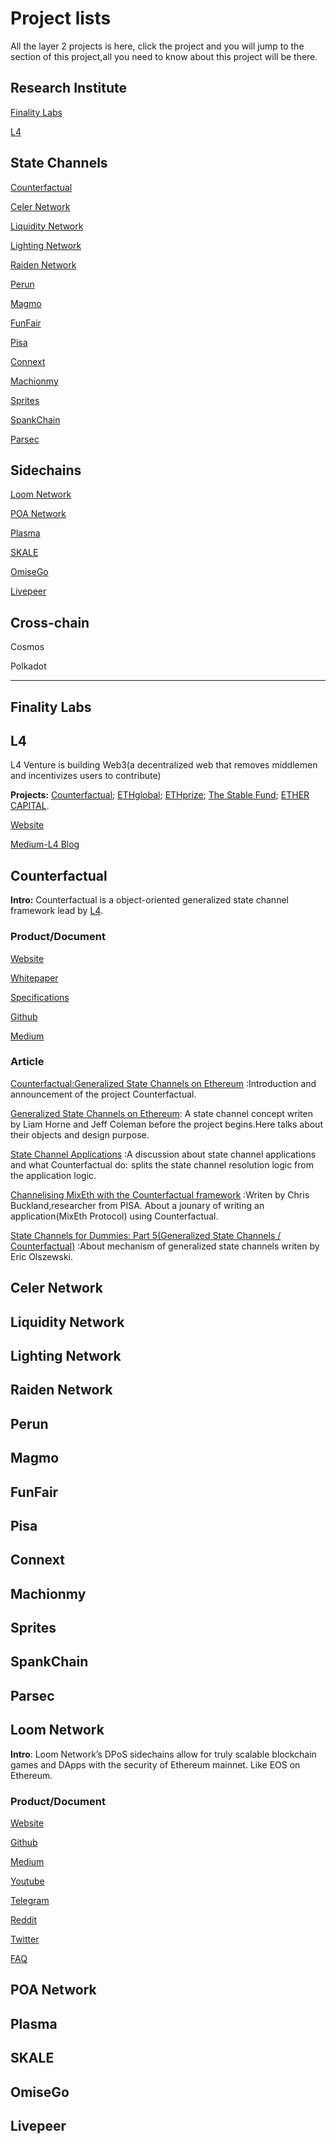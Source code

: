 # Project lists
All the layer 2 projects is here, click the project and you will jump to the section of this project,all you need to know about this project will be there.

## Research Institute
 [Finality Labs](https://github.com/Awesome-Layer-2/Project#finality-labs)
 
 [L4](https://github.com/Awesome-Layer-2/Project#l4)


## State Channels
 
 [Counterfactual](https://github.com/Awesome-Layer-2/Project#counterfactual)
 
 [Celer Network](https://github.com/Awesome-Layer-2/Project#celer-network)
 
 [Liquidity Network](https://github.com/Awesome-Layer-2/Project#liquidity-network)
 
 [Lighting Network](https://github.com/Awesome-Layer-2/Project#lighting-network)
 
 [Raiden Network](https://github.com/Awesome-Layer-2/Project#raiden-network)
 
 [Perun](https://github.com/Awesome-Layer-2/Project#perun)
 
 [Magmo](https://github.com/Awesome-Layer-2/Project#magmo)
 
 [FunFair](https://github.com/Awesome-Layer-2/Project#funfair)
 
 [Pisa](https://github.com/Awesome-Layer-2/Project#pisa)
 
 [Connext](https://github.com/Awesome-Layer-2/Project#connext)
 
 [Machionmy](https://github.com/Awesome-Layer-2/Project#machionmy)
 
 [Sprites](https://github.com/Awesome-Layer-2/Project#sprites)
 
 [SpankChain](https://github.com/Awesome-Layer-2/Project#spankchain)
 
 [Parsec](https://github.com/Awesome-Layer-2/Project#parsec)



## Sidechains
 [Loom Network](https://github.com/Awesome-Layer-2/Project#loom-network)
 
 [POA Network](https://github.com/Awesome-Layer-2/Project#poa-network)
 
 [Plasma](https://github.com/Awesome-Layer-2/Project#plasma)
 
 [SKALE](https://github.com/Awesome-Layer-2/Project#skale)
 
 [OmiseGo](https://github.com/Awesome-Layer-2/Project#omisego)
 
 [Livepeer](https://github.com/Awesome-Layer-2/Project#livepeer)

 

## Cross-chain
Cosmos

Polkadot

***

## Finality Labs
## L4
 L4 Venture is building Web3(a decentralized web that removes middlemen and incentivizes users to contribute)
 
 **Projects:** [Counterfactual](https://github.com/Awesome-Layer-2/Project#counterfactual);
 [ETHglobal](https://ethglobal.co/);
 [ETHprize](http://ethprize.io/);
 [The Stable Fund](https://stable.fund/);
 [ETHER CAPITAL](https://ethcap.co/).
 
 [Website](https://l4.ventures/)
 
 [Medium-L4 Blog](https://medium.com/l4-media)

## Counterfactual
**Intro:** Counterfactual is a object-oriented generalized state channel framework lead by [L4](https://l4.ventures/).
### Product/Document
[Website](https://www.counterfactual.com/)

[Whitepaper](https://l4.ventures/papers/statechannels.pdf)

[Specifications](https://specs.counterfactual.com/)

[Github](https://github.com/counterfactual)

[Medium](https://medium.com/statechannels)

### Article
[Counterfactual:Generalized State Channels on Ethereum](https://medium.com/statechannels/counterfactual-generalized-state-channels-on-ethereum-d38a36d25fc6) :Introduction and announcement of the project Counterfactual.

[Generalized State Channels on Ethereum](https://medium.com/l4-media/generalized-state-channels-on-ethereum-de0357f5fb44): A state channel concept writen by Liam Horne and Jeff Coleman before the project begins.Here talks about their objects and design purpose.

[State Channel Applications](https://medium.com/statechannels/state-channel-applications-1f170e7d542e) :A discussion about state channel applications and what Counterfactual do:  splits the state channel resolution logic from the application logic. 

[Channelising MixEth with the Counterfactual framework](https://medium.com/pisa-research/channelising-mixeth-with-the-counterfactual-framework-b53b7f839cc) :Writen by Chris Buckland,researcher from PISA. About a jounary of writing an application(MixEth Protocol) using Counterfactual.

[State Channels for Dummies: Part 5(Generalized State Channels / Counterfactual)](https://medium.com/blockchannel/state-channels-for-dummies-part-5-6238f83f8da3) :About mechanism of generalized state channels writen by Eric Olszewski.


## Celer Network
## Liquidity Network
## Lighting Network
## Raiden Network
## Perun
## Magmo
## FunFair
## Pisa
## Connext
## Machionmy
## Sprites
## SpankChain





## Parsec
## Loom Network
**Intro**: Loom Network’s DPoS sidechains allow for truly scalable blockchain games and DApps with the security of Ethereum mainnet. Like EOS on Ethereum.

### Product/Document
[Website](https://loomx.io/)

[Github](https://github.com/loomnetwork)

[Medium](https://medium.com/loom-network)

[Youtube](https://www.youtube.com/channel/UCahF8koYeqhJ32Dn5fDr9jg)

[Telegram](https://t.me/loomnetwork)

[Reddit](https://www.reddit.com/r/loomnetwork/)

[Twitter](https://twitter.com/loomnetwork)

[FAQ](https://medium.com/loom-network/everything-you-need-to-know-about-loom-network-all-in-one-place-updated-regularly-64742bd839fe)




## POA Network
## Plasma
## SKALE
## OmiseGo
## Livepeer






